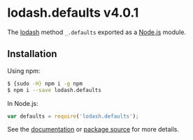 # lodash.defaults v4.0.1

The [lodash](https://lodash.com/) method `_.defaults` exported as a [Node.js](https://nodejs.org/) module.

## Installation

Using npm:
```bash
$ {sudo -H} npm i -g npm
$ npm i --save lodash.defaults
```

In Node.js:
```js
var defaults = require('lodash.defaults');
```

See the [documentation](https://lodash.com/docs#defaults) or [package source](https://github.com/lodash/lodash/blob/4.0.1-npm-packages/lodash.defaults) for more details.

